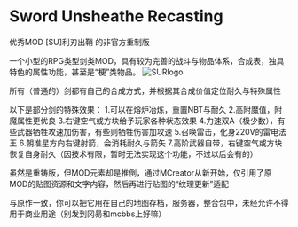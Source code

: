 # Sword Unsheathe Recasting
优秀MOD [SU]利刃出鞘 的非官方重制版

一个小型的RPG类型剑类MOD，具有较为完善的战斗与物品体系，合成表，独具特色的属性功能，甚至是“梗”类物品。
![SURlogo](https://github.com/Golder114514/SwordUnsheatheR/assets/111986159/a126a7ab-8bc4-4273-84ad-aaf825200fb4)

所有（普通的）剑都有自己的合成方式，并根据其合成价值定位耐久与特殊属性

以下是部分剑的特殊效果：
1.可以在熔炉冶炼，重置NBT与耐久
2.高附魔值，附魔属性更优良
3.右键空气或方块给予玩家各种状态效果
4.力速双A（极少数），有些武器牺牲攻速加伤害，有些则牺牲伤害加攻速
5.召唤雷击，化身220V的雷电法王
6.朝准星方向右键射箭，会消耗耐久与箭矢
7.高阶武器自带，右键空气或方块恢复自身耐久（因技术有限，暂时无法实现这个功能，不过以后会有的）

虽然是重铸版，但MOD元素却是推倒，通过MCreator从新开始，仅引用了原MOD的贴图资源和文字内容，然后再进行贴图的“纹理更新”适配

与原作一致，你可以把它用在自己的地图存档，服务器，整合包中，未经允许不得用于商业用途（别发到冈昜和mcbbs上好嘛）
